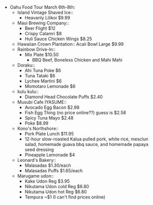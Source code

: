 - Oahu Food Tour March 6th-8th:
    - Island Vintage Shaved Ice:: 
        - Heavanly Lilikoi $9.99
    - Maui Brewing Company::
        - Beer Flight $12
        - Crispy Calamri $8
        - Huli Sauce Chicken Wings $8.25
    - Hawaiian Crown Plantation::
        Acaii Bowl Large $9.99
    - Rainbow Drive-In:: 
        - Mix Plate $10.50
            - BBQ Beef, Boneless Chicken and Mahi Mahi
    - Doraku::
        - Ahi Tuna Poke $6
        - Tuna Tataki $6
        - Lychee Martini $6
        - Momotaro Lemonade $6
    - kulu kulu::
        - Diamond Head Chocolate Puffs $2.40
    - Musubi Cafe IYASUME::
        - Avocado Egg Bacon $2.98
        - Fish Egg Thing (no price online??) guess is $2.58
        - Spicy Tuna Mayo $2.48
        - Poke $8.99
    - Kono's Northshore::
        - Pork Plate Lunch $11.95
        - 12-hour slow-roasted Kalua pulled pork, white rice, mesclun salad, homemade guava bbq sauce, and homemade papaya seed dressing
        - Pineapple Lemonade $4
    - Leonard's Bakery::
        - Malasadas $1.30/each
        - Malasadas Puffs $1.65/each
    - Marugame udon::
        - Kake Udon Reg $3.95
        - Nikutama Udon cold Reg $6.80
        - Nikutama Udon hot Reg $6.80
        - Tempura ~$1 (I can't find prices online)
